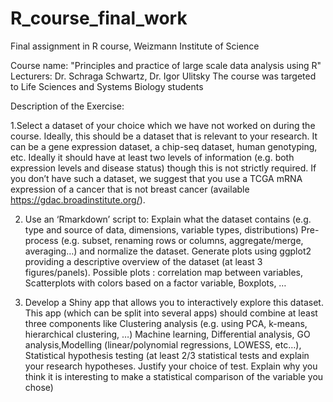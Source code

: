 # R_course_final_work
Final assignment in R course, Weizmann Institute of Science

Course name: "Principles and practice of large scale data analysis using R"
Lecturers: Dr. Schraga Schwartz, Dr. Igor Ulitsky
The course was targeted to Life Sciences and Systems Biology students


Description of the Exercise:
 
1.Select a dataset of your choice which we have not worked on during the course. Ideally, this should be a dataset that is relevant to your research. It can be a gene expression dataset, a chip-seq dataset, human genotyping, etc. Ideally it should have at least two levels of information (e.g. both expression levels and disease status) though this is not strictly required. If you don’t have such a dataset, we suggest that you use a TCGA mRNA expression of a cancer that is not breast cancer (available https://gdac.broadinstitute.org/).
 
2. Use an ‘Rmarkdown’ script to:
Explain what the dataset contains (e.g. type and source of data, dimensions, variable types, distributions)
Pre-process (e.g. subset, renaming rows or columns, aggregate/merge, averaging…) and normalize the dataset.
Generate plots using ggplot2 providing a descriptive overview of the dataset (at least 3 figures/panels). Possible plots : correlation map between variables, Scatterplots with colors based on a factor variable, Boxplots, …
 
2. Develop a Shiny app that allows you to interactively explore this dataset. 
This app (which can be split into several apps) should combine at least three components like Clustering analysis (e.g. using PCA, k-means, hierarchical clustering, …)
Machine learning, Differential analysis, GO analysis,Modelling (linear/polynomial regressions, LOWESS, etc…),
Statistical hypothesis testing (at least 2/3 statistical tests and explain your research hypotheses. Justify your choice of test. Explain why you think it is interesting to make a statistical comparison of the variable you chose)
 
